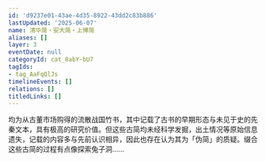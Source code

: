 ```yaml
---
id: 'd9237e01-43ae-4d35-8922-43dd2c83b886'
lastUpdated: '2025-06-07'
name: 清华简・安大简・上博简
aliases: []
layer: 3
eventDate: null
categoryId: cat_8abY-bU7
tagIds:
- tag_AaFqQlJs
timelineEvents: []
relations: []
titledLinks: []
---
```

均为从古董市场购得的流散战国竹书，其中记载了古书的早期形态与未见于史的先秦文本，具有极高的研究价值。但这些古简均未经科学发掘，出土情况等原始信息遗失，记载的内容多与先前认识相异，因此也存在认为其为「伪简」的质疑。缀合这些古简的过程有点像探索兔子洞……
